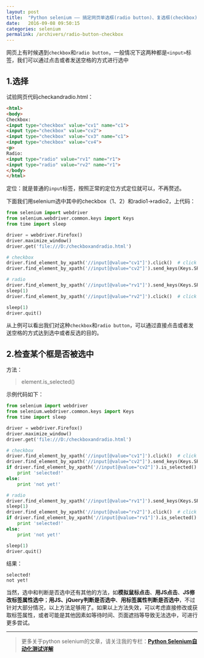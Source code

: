```yaml
---
layout: post
title:  "Python selenium —— 搞定网页单选框(radio button)、复选框(checkbox)"
date:   2016-09-08 09:50:15
categories: selenium
permalink: /archivers/radio-button-checkbox
---
```


网页上有时候遇到`checkbox`和`radio button`，一般情况下这两种都是`<input>`标签，我们可以通过点击或者发送空格的方式进行选中

## **1.选择**

试验网页代码checkandradio.html：

```html
<html>
<body>
Checkbox:
<input type="checkbox" value="cv1" name="c1">
<input type="checkbox" value="cv2">
<input type="checkbox" value="cv3" name="c1">
<input type="checkbox" value="cv4">
<p>
Radio:
<input type="radio" value="rv1" name="r1">
<input type="radio" value="rv2" name="r1">
</body>
</html>
```

定位：就是普通的`input`标签，按照正常的定位方式定位就可以，不再赘述。

下面我们用selenium选中其中的checkbox（1、2）和radio1->radio2，上代码：

```python
from selenium import webdriver
from selenium.webdriver.common.keys import Keys
from time import sleep

driver = webdriver.Firefox()
driver.maximize_window()
driver.get('file:///D:/checkboxandradio.html')

# checkbox
driver.find_element_by_xpath('//input[@value="cv1"]').click()  # click
driver.find_element_by_xpath('//input[@value="cv2"]').send_keys(Keys.SPACE)  # send space

# radio
driver.find_element_by_xpath('//input[@value="rv1"]').send_keys(Keys.SPACE)  # send space
sleep(1)
driver.find_element_by_xpath('//input[@value="rv2"]').click()  # click

sleep(1)
driver.quit()
```

从上例可以看出我们对这种`checkbox`和`radio button`，可以通过直接点击或者发送空格的方式达到选中或者反选的目的。

## **2.检查某个框是否被选中**

方法：

> element.is_selected()

示例代码如下：

```python
from selenium import webdriver
from selenium.webdriver.common.keys import Keys
from time import sleep

driver = webdriver.Firefox()
driver.maximize_window()
driver.get('file:///D:/checkboxandradio.html')

# checkbox
driver.find_element_by_xpath('//input[@value="cv1"]').click()  # click
driver.find_element_by_xpath('//input[@value="cv2"]').send_keys(Keys.SPACE)  # send space
if driver.find_element_by_xpath('//input[@value="cv2"]').is_selected():
    print 'selected!'
else:
    print 'not yet!'

# radio
driver.find_element_by_xpath('//input[@value="rv1"]').send_keys(Keys.SPACE)  # send space
sleep(1)
driver.find_element_by_xpath('//input[@value="rv2"]').click()  # click
if driver.find_element_by_xpath('//input[@value="rv1"]').is_selected():
    print 'selected!'
else:
    print 'not yet!'

sleep(1)
driver.quit()
```

结果：

```
selected!
not yet!
```

当然，选中和判断是否选中还有其他的方法，如**模拟鼠标点击**、**用JS点击**、**JS修改标签属性选中**；**用JS、jQuery判断是否选中**、**用标签属性判断是否选中**，不过针对大部分情况，以上方法足够用了。如果以上方法失效，可以考虑直接修改或获取标签属性，或者可能是其他因素如等待时间、页面遮挡等导致无法选中，可进行更多尝试。

****

> 更多关于python selenium的文章，请关注我的专栏：**[Python Selenium自动化测试详解](http://blog.csdn.net/column/details/12694.html)**


